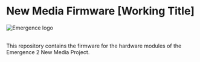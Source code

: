 # New Media Firmware [Working Title]

![Emergence logo](https://cdn.kentaa.nl/carousel/file/project_photo/51826/normal_82ba972c625dc7ee9e991e05374556273c52e8d2.png)

<br>
This repository contains the firmware for the hardware modules of the Emergence 2 New Media Project.

